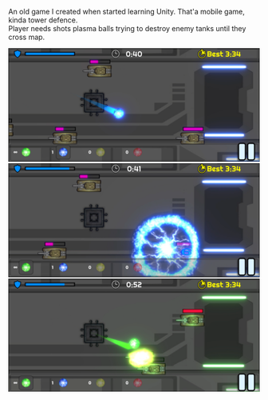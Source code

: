 An old game I created when started learning Unity.
That'a mobile game, kinda tower defence.  
Player needs shots plasma balls trying to destroy enemy tanks until they cross map.

![](https://github.com/Martinson1252/Mayhem/blob/main/4.png)
![](https://github.com/Martinson1252/Mayhem/blob/main/3.png)
![](https://github.com/Martinson1252/Mayhem/blob/main/5.png)

